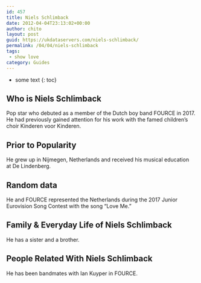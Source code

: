```yaml
---
id: 457
title: Niels Schlimback
date: 2012-04-04T23:13:02+00:00
author: chito
layout: post
guid: https://ukdataservers.com/niels-schlimback/
permalink: /04/04/niels-schlimback
tags:
 - show love
category: Guides
---
```


* some text
{: toc}


## Who is  Niels Schlimback
                  
                  
                  
Pop star who debuted as a member of the Dutch boy band FOURCE in 2017. He had previously gained attention for his work with the famed children&#8217;s choir Kinderen voor Kinderen. 
                  
                
                
                
## Prior to Popularity 
                  
                  
                  
He grew up in Nijmegen, Netherlands and received his musical education at De Lindenberg. 
                  
                
                
                
## Random data 
                  
                  
                  
He and FOURCE represented the Netherlands during the 2017 Junior Eurovision Song Contest with the song &#8220;Love Me.&#8221; 
                  
                
                
                
## Family & Everyday Life of Niels Schlimback
                  
                  
                  
He has a sister and a brother. 
                  
                
                
                
## People Related With  Niels Schlimback
                  
                  
                  
He has been bandmates with Ian Kuyper in FOURCE. 
                  
                
              
            
          
          
          
    
    
  
